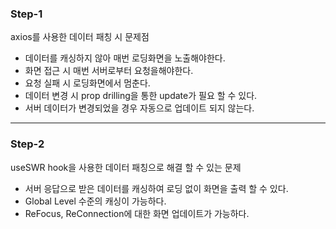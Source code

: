 ### Step-1
axios를 사용한 데이터 패칭 시 문제점
- 데이터를 캐싱하지 않아 매번 로딩화면을 노출해야한다.
- 화면 접근 시 매번 서버로부터 요청을해야한다.
- 요청 실패 시 로딩화면에서 멈춘다.
- 데이터 변경 시 prop drilling을 통한 update가 필요 할 수 있다.
- 서버 데이터가 변경되었을 경우 자동으로 업데이트 되지 않는다.

---

### Step-2
useSWR hook을 사용한 데이터 패칭으로 해결 할 수 있는 문제
- 서버 응답으로 받은 데이터를 캐싱하여 로딩 없이 화면을 출력 할 수 있다.
- Global Level 수준의 캐싱이 가능하다.
- ReFocus, ReConnection에 대한 화면 업데이트가 가능하다.
